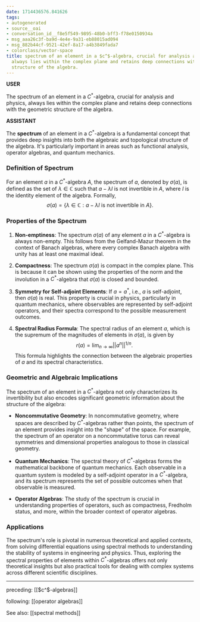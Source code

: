 ```yaml
---
date: 1714436576.841626
tags:
- autogenerated
- source__oai
- conversation_id__f8e5f549-9895-48b0-bff3-f78e0150934a
- msg_aaa26c3f-ba9d-4e4e-9a31-eb88015ad094
- msg_882b44cf-9521-42ef-8a17-a4b3849fada7
- colorclass/vector-space
title: spectrum of an element in a $c^$-algebra, crucial for analysis and physics,
  always lies within the complex plane and retains deep connections with the geometric
  structure of the algebra.
---
```


**USER**

The spectrum of an element in a $C^*$-algebra, crucial for analysis and physics, always lies within the complex plane and retains deep connections with the geometric structure of the algebra.


**ASSISTANT**

The **spectrum** of an element in a $C^*$-algebra is a fundamental concept that provides deep insights into both the algebraic and topological structure of the algebra. It's particularly important in areas such as functional analysis, operator algebras, and quantum mechanics.

### Definition of Spectrum

For an element $a$ in a $C^*$-algebra $A$, the spectrum of $a$, denoted by $\sigma(a)$, is defined as the set of $\lambda \in \mathbb{C}$ such that $a - \lambda I$ is not invertible in $A$, where $I$ is the identity element of the algebra. Formally,
$$\sigma(a) = \{\lambda \in \mathbb{C} : a - \lambda I \text{ is not invertible in } A\}.$$

### Properties of the Spectrum

1. **Non-emptiness**: The spectrum $\sigma(a)$ of any element $a$ in a $C^*$-algebra is always non-empty. This follows from the Gelfand-Mazur theorem in the context of Banach algebras, where every complex Banach algebra with unity has at least one maximal ideal.

2. **Compactness**: The spectrum $\sigma(a)$ is compact in the complex plane. This is because it can be shown using the properties of the norm and the involution in a $C^*$-algebra that $\sigma(a)$ is closed and bounded.

3. **Symmetry for Self-adjoint Elements**: If $a = a^*$, i.e., $a$ is self-adjoint, then $\sigma(a)$ is real. This property is crucial in physics, particularly in quantum mechanics, where observables are represented by self-adjoint operators, and their spectra correspond to the possible measurement outcomes.

4. **Spectral Radius Formula**: The spectral radius of an element $a$, which is the supremum of the magnitudes of elements in $\sigma(a)$, is given by
$$r(a) = \lim_{n \to \infty} ||a^n||^{1/n}.$$
This formula highlights the connection between the algebraic properties of $a$ and its spectral characteristics.

### Geometric and Algebraic Implications

The spectrum of an element in a $C^*$-algebra not only characterizes its invertibility but also encodes significant geometric information about the structure of the algebra:

- **Noncommutative Geometry**: In noncommutative geometry, where spaces are described by $C^*$-algebras rather than points, the spectrum of an element provides insight into the "shape" of the space. For example, the spectrum of an operator on a noncommutative torus can reveal symmetries and dimensional properties analogous to those in classical geometry.

- **Quantum Mechanics**: The spectral theory of $C^*$-algebras forms the mathematical backbone of quantum mechanics. Each observable in a quantum system is modeled by a self-adjoint operator in a $C^*$-algebra, and its spectrum represents the set of possible outcomes when that observable is measured.

- **Operator Algebras**: The study of the spectrum is crucial in understanding properties of operators, such as compactness, Fredholm status, and more, within the broader context of operator algebras.

### Applications

The spectrum's role is pivotal in numerous theoretical and applied contexts, from solving differential equations using spectral methods to understanding the stability of systems in engineering and physics. Thus, exploring the spectral properties of elements within $C^*$-algebras offers not only theoretical insights but also practical tools for dealing with complex systems across different scientific disciplines.


---

preceding: [[$c^$-algebras]]  


following: [[operator algebras]]

See also: [[spectral methods]]